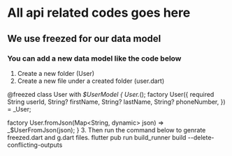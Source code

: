#  All api related codes goes here 

## We use freezed for our data model

### You can add a new data model like the code below 
1. Create a new folder (User)
2. Create a new file under a created folder (user.dart)

@freezed
class User with _$UserModel {
  User._();
  factory User({
    required String userId,
    String? firstName,
    String? lastName,
    String? phoneNumber,
  }) = _User;

  factory User.fromJson(Map<String, dynamic> json) =>
      _$UserFromJson(json);
}
3. Then run the command below to genrate freezed.dart and g.dart files.
    flutter pub run build_runner build --delete-conflicting-outputs



